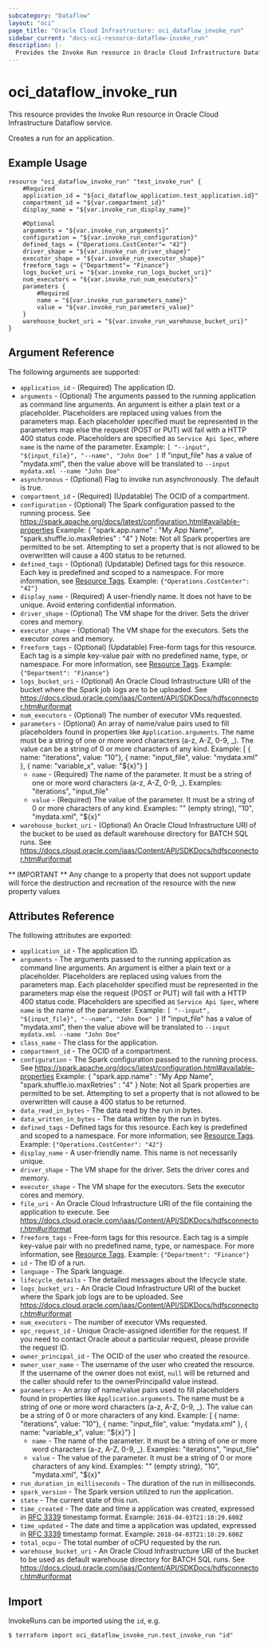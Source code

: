 ```yaml
---
subcategory: "Dataflow"
layout: "oci"
page_title: "Oracle Cloud Infrastructure: oci_dataflow_invoke_run"
sidebar_current: "docs-oci-resource-dataflow-invoke_run"
description: |-
  Provides the Invoke Run resource in Oracle Cloud Infrastructure Dataflow service
---
```


# oci_dataflow_invoke_run
This resource provides the Invoke Run resource in Oracle Cloud Infrastructure Dataflow service.

Creates a run for an application.


## Example Usage

```hcl
resource "oci_dataflow_invoke_run" "test_invoke_run" {
	#Required
	application_id = "${oci_dataflow_application.test_application.id}"
	compartment_id = "${var.compartment_id}"
	display_name = "${var.invoke_run_display_name}"

	#Optional
	arguments = "${var.invoke_run_arguments}"
	configuration = "${var.invoke_run_configuration}"
	defined_tags = {"Operations.CostCenter"= "42"}
	driver_shape = "${var.invoke_run_driver_shape}"
	executor_shape = "${var.invoke_run_executor_shape}"
	freeform_tags = {"Department"= "Finance"}
	logs_bucket_uri = "${var.invoke_run_logs_bucket_uri}"
	num_executors = "${var.invoke_run_num_executors}"
	parameters {
		#Required
		name = "${var.invoke_run_parameters_name}"
		value = "${var.invoke_run_parameters_value}"
	}
	warehouse_bucket_uri = "${var.invoke_run_warehouse_bucket_uri}"
}
```

## Argument Reference

The following arguments are supported:

* `application_id` - (Required) The application ID. 
* `arguments` - (Optional) The arguments passed to the running application as command line arguments.  An argument is either a plain text or a placeholder. Placeholders are replaced using values from the parameters map.  Each placeholder specified must be represented in the parameters map else the request (POST or PUT) will fail with a HTTP 400 status code.  Placeholders are specified as `Service Api Spec`, where `name` is the name of the parameter. Example:  `[ "--input", "${input_file}", "--name", "John Doe" ]` If "input_file" has a value of "mydata.xml", then the value above will be translated to `--input mydata.xml --name "John Doe"` 
* `asynchronous` -  (Optional) Flag to invoke run asynchronously. The default is true.
* `compartment_id` - (Required) (Updatable) The OCID of a compartment. 
* `configuration` - (Optional) The Spark configuration passed to the running process. See https://spark.apache.org/docs/latest/configuration.html#available-properties Example: { "spark.app.name" : "My App Name", "spark.shuffle.io.maxRetries" : "4" } Note: Not all Spark properties are permitted to be set.  Attempting to set a property that is not allowed to be overwritten will cause a 400 status to be returned. 
* `defined_tags` - (Optional) (Updatable) Defined tags for this resource. Each key is predefined and scoped to a namespace. For more information, see [Resource Tags](https://docs.cloud.oracle.com/iaas/Content/General/Concepts/resourcetags.htm). Example: `{"Operations.CostCenter": "42"}` 
* `display_name` - (Required) A user-friendly name. It does not have to be unique. Avoid entering confidential information. 
* `driver_shape` - (Optional) The VM shape for the driver. Sets the driver cores and memory. 
* `executor_shape` - (Optional) The VM shape for the executors. Sets the executor cores and memory. 
* `freeform_tags` - (Optional) (Updatable) Free-form tags for this resource. Each tag is a simple key-value pair with no predefined name, type, or namespace. For more information, see [Resource Tags](https://docs.cloud.oracle.com/iaas/Content/General/Concepts/resourcetags.htm). Example: `{"Department": "Finance"}` 
* `logs_bucket_uri` - (Optional) An Oracle Cloud Infrastructure URI of the bucket where the Spark job logs are to be uploaded. See https://docs.cloud.oracle.com/iaas/Content/API/SDKDocs/hdfsconnector.htm#uriformat 
* `num_executors` - (Optional) The number of executor VMs requested. 
* `parameters` - (Optional) An array of name/value pairs used to fill placeholders found in properties like `Application.arguments`.  The name must be a string of one or more word characters (a-z, A-Z, 0-9, _).  The value can be a string of 0 or more characters of any kind. Example:  [ { name: "iterations", value: "10"}, { name: "input_file", value: "mydata.xml" }, { name: "variable_x", value: "${x}"} ] 
	* `name` - (Required) The name of the parameter.  It must be a string of one or more word characters (a-z, A-Z, 0-9, _). Examples: "iterations", "input_file" 
	* `value` - (Required) The value of the parameter. It must be a string of 0 or more characters of any kind. Examples: "" (empty string), "10", "mydata.xml", "${x}" 
* `warehouse_bucket_uri` - (Optional) An Oracle Cloud Infrastructure URI of the bucket to be used as default warehouse directory for BATCH SQL runs. See https://docs.cloud.oracle.com/iaas/Content/API/SDKDocs/hdfsconnector.htm#uriformat 


** IMPORTANT **
Any change to a property that does not support update will force the destruction and recreation of the resource with the new property values

## Attributes Reference

The following attributes are exported:

* `application_id` - The application ID. 
* `arguments` - The arguments passed to the running application as command line arguments.  An argument is either a plain text or a placeholder. Placeholders are replaced using values from the parameters map.  Each placeholder specified must be represented in the parameters map else the request (POST or PUT) will fail with a HTTP 400 status code.  Placeholders are specified as `Service Api Spec`, where `name` is the name of the parameter. Example:  `[ "--input", "${input_file}", "--name", "John Doe" ]` If "input_file" has a value of "mydata.xml", then the value above will be translated to `--input mydata.xml --name "John Doe"` 
* `class_name` - The class for the application. 
* `compartment_id` - The OCID of a compartment. 
* `configuration` - The Spark configuration passed to the running process. See https://spark.apache.org/docs/latest/configuration.html#available-properties Example: { "spark.app.name" : "My App Name", "spark.shuffle.io.maxRetries" : "4" } Note: Not all Spark properties are permitted to be set.  Attempting to set a property that is not allowed to be overwritten will cause a 400 status to be returned. 
* `data_read_in_bytes` - The data read by the run in bytes. 
* `data_written_in_bytes` - The data written by the run in bytes. 
* `defined_tags` - Defined tags for this resource. Each key is predefined and scoped to a namespace. For more information, see [Resource Tags](https://docs.cloud.oracle.com/iaas/Content/General/Concepts/resourcetags.htm). Example: `{"Operations.CostCenter": "42"}` 
* `display_name` - A user-friendly name. This name is not necessarily unique. 
* `driver_shape` - The VM shape for the driver. Sets the driver cores and memory. 
* `executor_shape` - The VM shape for the executors. Sets the executor cores and memory. 
* `file_uri` - An Oracle Cloud Infrastructure URI of the file containing the application to execute. See https://docs.cloud.oracle.com/iaas/Content/API/SDKDocs/hdfsconnector.htm#uriformat 
* `freeform_tags` - Free-form tags for this resource. Each tag is a simple key-value pair with no predefined name, type, or namespace. For more information, see [Resource Tags](https://docs.cloud.oracle.com/iaas/Content/General/Concepts/resourcetags.htm). Example: `{"Department": "Finance"}` 
* `id` - The ID of a run. 
* `language` - The Spark language. 
* `lifecycle_details` - The detailed messages about the lifecycle state. 
* `logs_bucket_uri` - An Oracle Cloud Infrastructure URI of the bucket where the Spark job logs are to be uploaded. See https://docs.cloud.oracle.com/iaas/Content/API/SDKDocs/hdfsconnector.htm#uriformat 
* `num_executors` - The number of executor VMs requested. 
* `opc_request_id` - Unique Oracle-assigned identifier for the request. If you need to contact Oracle about a particular request, please provide the request ID. 
* `owner_principal_id` - The OCID of the user who created the resource. 
* `owner_user_name` - The username of the user who created the resource.  If the username of the owner does not exist, `null` will be returned and the caller should refer to the ownerPrincipalId value instead. 
* `parameters` - An array of name/value pairs used to fill placeholders found in properties like `Application.arguments`.  The name must be a string of one or more word characters (a-z, A-Z, 0-9, _).  The value can be a string of 0 or more characters of any kind. Example:  [ { name: "iterations", value: "10"}, { name: "input_file", value: "mydata.xml" }, { name: "variable_x", value: "${x}"} ] 
	* `name` - The name of the parameter.  It must be a string of one or more word characters (a-z, A-Z, 0-9, _). Examples: "iterations", "input_file" 
	* `value` - The value of the parameter. It must be a string of 0 or more characters of any kind. Examples: "" (empty string), "10", "mydata.xml", "${x}" 
* `run_duration_in_milliseconds` - The duration of the run in milliseconds. 
* `spark_version` - The Spark version utilized to run the application. 
* `state` - The current state of this run. 
* `time_created` - The date and time a application was created, expressed in [RFC 3339](https://tools.ietf.org/html/rfc3339) timestamp format. Example: `2018-04-03T21:10:29.600Z` 
* `time_updated` - The date and time a application was updated, expressed in [RFC 3339](https://tools.ietf.org/html/rfc3339) timestamp format. Example: `2018-04-03T21:10:29.600Z` 
* `total_ocpu` - The total number of oCPU requested by the run. 
* `warehouse_bucket_uri` - An Oracle Cloud Infrastructure URI of the bucket to be used as default warehouse directory for BATCH SQL runs. See https://docs.cloud.oracle.com/iaas/Content/API/SDKDocs/hdfsconnector.htm#uriformat 

## Import

InvokeRuns can be imported using the `id`, e.g.

```
$ terraform import oci_dataflow_invoke_run.test_invoke_run "id"
```

